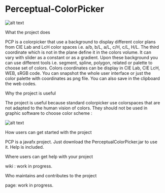 # Perceptual-ColorPicker
![alt text](https://raw.githubusercontent.com/OlivierVicario/Perceptual-ColorPicker/master/src/perceptualcolorpicker/help/ensemble.png)

What the project does

PCP is a colorpicker that use a background to display different color plans from CIE Lab and LcH color spaces i.e. a/b, b/L, a/L, c/H, c/L, H/L. The third coordinate which is not in the plane define it in the colors volume. It can vary with slider as a constant or as a gradient.
Upon these background you can use different tools i.e. segment, spline, polygon, related or palette to choose set of colors.
Colors coordinates can be display in CIE Lab, CIE LcH, WEB, sRGB code.
You can snapshot the whole user interface or just the color palette with coordinates as png file. You can also save in the clipboard the web codes.

Why the project is useful

The project is useful because standard colorpicker use colorspaces that are not adapted to the human vision of colors. They should not be used in graphic software to choose color scheme :

![alt text](https://raw.githubusercontent.com/OlivierVicario/Perceptual-ColorPicker/master/src/perceptualcolorpicker/help/palettes_triangle-1-1024x490.png)

How users can get started with the project

PCP is a javafx project. Just download the PerceptualColorPicker.jar to use it. Help is included.

Where users can get help with your project

wiki : work in progress.

Who maintains and contributes to the project

page: work in progress.

